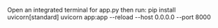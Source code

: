 Open an integrated terminal for app.py then run:
pip install uvicorn[standard]
uvicorn app:app --reload --host 0.0.0.0 --port 8000
